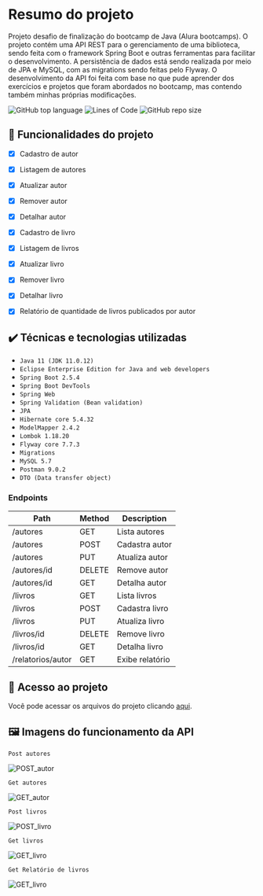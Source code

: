 # Resumo do projeto
Projeto desafio de finalização do bootcamp de Java (Alura bootcamps).
O projeto contém uma API REST para o gerenciamento de uma biblioteca, sendo feita com o framework Spring Boot e outras ferramentas para facilitar o desenvolvimento.
A persistência de dados está sendo realizada por meio de JPA e MySQL, com as migrations sendo feitas pelo Flyway.
O desenvolvimento da API foi feita com base no que pude aprender dos exercícios e projetos que foram abordados no bootcamp, mas contendo também minhas próprias modificações.

![GitHub top language](https://img.shields.io/github/languages/top/gui-lirasilva/livrariaAPI)<space><space>
![Lines of Code](https://img.shields.io/tokei/lines/github/gui-lirasilva/livrariaAPI)<space><space>
![GitHub repo size](https://img.shields.io/github/repo-size/gui-lirasilva/livrariaAPI)<space><space>

## 🔨 Funcionalidades do projeto

 - [x] Cadastro de autor
 - [x] Listagem de autores
 - [x] Atualizar autor
 - [x] Remover autor
 - [x] Detalhar autor
 - [x] Cadastro de livro
 - [x] Listagem de livros
 - [x] Atualizar livro
 - [x] Remover livro
 - [x] Detalhar livro
 - [x] Relatório de quantidade de livros publicados por autor

 

## ✔️ Técnicas e tecnologias utilizadas

 - ``Java 11 (JDK 11.0.12)``
 - ``Eclipse Enterprise Edition for Java and web developers``
 - ``Spring Boot 2.5.4``
 - ``Spring Boot DevTools ``
 - ``Spring Web``
 - ``Spring Validation (Bean validation)``
 - ``JPA``
 - ``Hibernate core 5.4.32``
 - ``ModelMapper 2.4.2``
 - ``Lombok 1.18.20``
 - ``Flyway core 7.7.3``
 - ``Migrations``
 - ``MySQL 5.7``
 - ``Postman 9.0.2``
 - ``DTO (Data transfer object)``

### Endpoints

 Path | Method | Description
 ---|---|---
 /autores           | GET    | Lista autores
 /autores           | POST   | Cadastra autor
 /autores           | PUT    | Atualiza autor
 /autores/id        | DELETE | Remove autor
 /autores/id        | GET    | Detalha autor
 /livros            | GET    | Lista livros
 /livros            | POST   | Cadastra livro
 /livros            | PUT    | Atualiza livro
 /livros/id         | DELETE | Remove livro
 /livros/id         | GET    | Detalha livro
 /relatorios/autor  | GET    | Exibe relatório

## 📁 Acesso ao projeto
 Você pode acessar os arquivos do projeto clicando [aqui](https://github.com/gui-lirasilva/livrariaAPI/tree/master/src/main/java/br/com/alura/livrariaAPI).

## 🖼 Imagens do funcionamento da API

``Post autores``

![POST_autor](https://github.com/gui-lirasilva/livrariaAPI/blob/master/Imagens/POST_autor.png)

``Get autores``

![GET_autor](https://github.com/gui-lirasilva/livrariaAPI/blob/master/Imagens/GET_autor.png)

``Post livros``

![POST_livro](https://github.com/gui-lirasilva/livrariaAPI/blob/master/Imagens/POST_livros.png)

``Get livros``

![GET_livro](https://github.com/gui-lirasilva/livrariaAPI/blob/master/Imagens/GET_livros.png)

``Get Relatório de livros``

![GET_livro](https://github.com/gui-lirasilva/livrariaAPI/blob/master/Imagens/GET_RelatorioDeLivros.png)